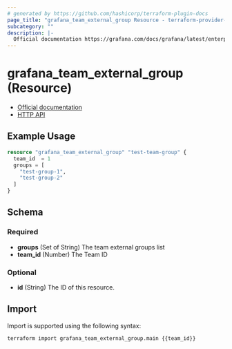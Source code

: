 ```yaml
---
# generated by https://github.com/hashicorp/terraform-plugin-docs
page_title: "grafana_team_external_group Resource - terraform-provider-grafana"
subcategory: ""
description: |-
  Official documentation https://grafana.com/docs/grafana/latest/enterprise/team-sync/HTTP API https://grafana.com/docs/grafana/latest/http_api/external_group_sync/
---
```


# grafana_team_external_group (Resource)

* [Official documentation](https://grafana.com/docs/grafana/latest/enterprise/team-sync/)
* [HTTP API](https://grafana.com/docs/grafana/latest/http_api/external_group_sync/)

## Example Usage

```terraform
resource "grafana_team_external_group" "test-team-group" {
  team_id  = 1
  groups = [
    "test-group-1",
    "test-group-2"
  ]
}
```

<!-- schema generated by tfplugindocs -->
## Schema

### Required

- **groups** (Set of String) The team external groups list
- **team_id** (Number) The Team ID

### Optional

- **id** (String) The ID of this resource.

## Import

Import is supported using the following syntax:

```shell
terraform import grafana_team_external_group.main {{team_id}}
```
